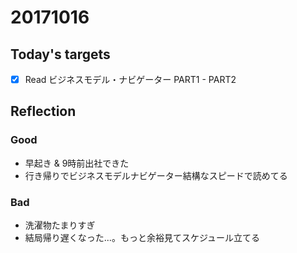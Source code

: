 # 20171016
## Today's targets
- [x] Read ビジネスモデル・ナビゲーター PART1 - PART2

## Reflection
### Good
- 早起き & 9時前出社できた
- 行き帰りでビジネスモデルナビゲーター結構なスピードで読めてる

### Bad
- 洗濯物たまりすぎ
- 結局帰り遅くなった...。もっと余裕見てスケジュール立てる
